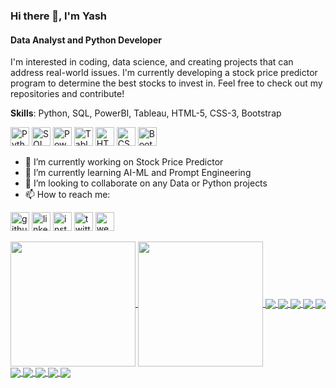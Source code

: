 ### Hi there 👋, I'm Yash
#### Data Analyst and Python Developer

I'm interested in coding, data science, and creating projects that can address real-world issues. I'm currently developing a stock price predictor program to determine the best stocks to invest in.
Feel free to check out my repositories and contribute!

**Skills**: Python, SQL, PowerBI, Tableau, HTML-5, CSS-3, Bootstrap

<img src='https://i0.wp.com/junilearning.com/wp-content/uploads/2020/06/python-programming-language.webp?fit=800%2C800&ssl=1' alt='Python' height='30'> <img src='https://skillforge.com/wp-content/uploads/2021/01/sql-querying.jpg' alt='SQL' height='30'> <img src='https://encrypted-tbn0.gstatic.com/images?q=tbn:ANd9GcTsReGTA8LX2JZRBhy5J4uyJHjXBFUp6inDyg&s' alt='PowerBI' height='30'> <img src='https://encrypted-tbn0.gstatic.com/images?q=tbn:ANd9GcRIdD07Wmb_onuF5t2hwRKrBH7HYc7fCE0A0A&s' alt='Tableau' height='30'> <img src='https://encrypted-tbn0.gstatic.com/images?q=tbn:ANd9GcQEc9A_S6BPxCDRp5WjMFEfXrpCu1ya2OO-Lw&s' alt='HTML5' height='30'> <img src='https://miro.medium.com/v2/resize:fit:300/1*Aenej4dxqEZ9j7zsI9pSnw.png' alt='CSS3' height='30'> <img src='https://upload.wikimedia.org/wikipedia/commons/thumb/b/b2/Bootstrap_logo.svg/1200px-Bootstrap_logo.svg.png' alt='Bootstrap' height='30'>

- 🔭 I’m currently working on Stock Price Predictor 
- 🌱 I’m currently learning AI-ML and Prompt Engineering 
- 👯 I’m looking to collaborate on any Data or Python projects 
- 📫 How to reach me:

[<img src='https://a.slack-edge.com/80588/img/plugins/github/service_512.png' alt='github' height='30'>](https://github.com/YJ-928)  [<img src='https://encrypted-tbn0.gstatic.com/images?q=tbn:ANd9GcRokEYt0yyh6uNDKL8uksVLlhZ35laKNQgZ9g&s' alt='linkedin' height='30'>](https://www.linkedin.com/in/yash-b-joshi//)  [<img src='https://upload.wikimedia.org/wikipedia/commons/thumb/9/95/Instagram_logo_2022.svg/800px-Instagram_logo_2022.svg.png' alt='instagram' height='30'>](https://www.instagram.com/ybj_928/)  [<img src='https://blwebsite.b-cdn.net/wp-content/uploads/2023/08/x-logo-twitter-elon-musk_dezeen_2364_col_0-1-1704x958-1.jpg' alt='twitter' height='30'>](https://twitter.com/_YashBJoshi)  [<img src='https://cdn3.iconfinder.com/data/icons/social-media-square-4/1024/square-10-512.png' alt='website' height='30'>](https://yashbjoshi-portfolio.netlify.app/)  

<a href="https://github.com/YJ-928/github-readme-stats">
  <img height=200 align="center" src="https://github-readme-stats.vercel.app/api?username=YJ-928&show_icons=true&theme=codeSTACKr&hide_rank=true" />
</a>
<a href="https://github.com/YJ-928/convoychat">
  <img height=200 align="center" src="https://github-readme-stats.vercel.app/api/top-langs/?username=YJ-928&layout=compact&theme=codeSTACKr" />
</a>

<a href="https://github.com/YJ-928/Bachelors_V-ASSIST_Vehicle-Assistance-And-Safety-System">
  <img align="center" src="https://github-readme-stats.vercel.app/api/pin/?username=YJ-928&repo=Bachelors_V-ASSIST_Vehicle-Assistance-And-Safety-System&theme=codeSTACKr" />
</a>
<a href="https://github.com/YJ-928/Python_Ping-Pong">
  <img align="center" src="https://github-readme-stats.vercel.app/api/pin/?username=YJ-928&repo=Python_Ping-Pong&theme=codeSTACKr" />
</a>

<a href="https://github.com/YJ-928/Full-Stack_The-Virtual-DrumKit-Game">
  <img align="center" src="https://github-readme-stats.vercel.app/api/pin/?username=YJ-928&repo=Full-Stack_The-Virtual-DrumKit-Game&theme=codeSTACKr" />
</a>
<a href="https://github.com/YJ-928/Python_Snake-Game">
  <img align="center" src="https://github-readme-stats.vercel.app/api/pin/?username=YJ-928&repo=Python_Snake-Game&theme=codeSTACKr" />
</a>

<a href="https://github.com/YJ-928/Python_Turtle-Race-Game">
  <img align="center" src="https://github-readme-stats.vercel.app/api/pin/?username=YJ-928&repo=Python_Turtle-Race-Game&theme=codeSTACKr" />
</a>
<a href="https://github.com/YJ-928/Python_Turtle-Crossing-Game">
  <img align="center" src="https://github-readme-stats.vercel.app/api/pin/?username=YJ-928&repo=Python_Turtle-Crossing-Game&theme=codeSTACKr" />
</a>

<a href="https://github.com/YJ-928/Python_Calculator-Application">
  <img align="center" src="https://github-readme-stats.vercel.app/api/pin/?username=YJ-928&repo=Python_Calculator-Application&theme=codeSTACKr" />
</a>
<a href="https://github.com/YJ-928/Python_Password-Manager">
  <img align="center" src="https://github-readme-stats.vercel.app/api/pin/?username=YJ-928&repo=Python_Password-Manager&theme=codeSTACKr" />
</a>

<a href="https://github.com/YJ-928/Python_Pomodoro-Timer">
  <img align="center" src="https://github-readme-stats.vercel.app/api/pin/?username=YJ-928&repo=Python_Pomodoro-Timer&theme=codeSTACKr" />
</a>
<a href="https://github.com/YJ-928/Python_Etch-A-Sketch">
  <img align="center" src="https://github-readme-stats.vercel.app/api/pin/?username=YJ-928&repo=Python_Etch-A-Sketch&theme=codeSTACKr" />
</a>
